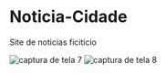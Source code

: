 # Noticia-Cidade
Site de noticias ficiticio

![captura de tela 7](https://user-images.githubusercontent.com/34260368/45069278-16e38480-b0a2-11e8-9007-eec52c3454a1.png)
![captura de tela 8](https://user-images.githubusercontent.com/34260368/45069282-19de7500-b0a2-11e8-9612-08cda2924533.png)

